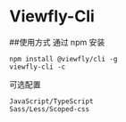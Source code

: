 Viewfly-Cli
================================

##使用方式
通过 npm 安装
```
npm install @viewfly/cli -g
viewfly-cli -c
```
可选配置
```
JavaScript/TypeScript
Sass/Less/Scoped-css
```
